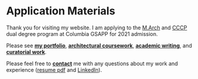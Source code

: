# Application Materials

Thank you for visiting my website. I am applying to the [M.Arch](https://www.arch.columbia.edu/programs/1-master-of-architecture) and [CCCP](https://www.arch.columbia.edu/programs/4-m-s-critical-curatorial-conceptual-practices) dual degree program at Columbia GSAPP for 2021 admission. 

Please see [**my portfolio**](/m-arch-application-portfolio.pdf), [**architectural coursework**](/architecture), [**academic writing**](/writing), and [**curatorial work**](/curatorial-work).


Please feel free to [**contact**](/contact) me with any questions about my work and experience ([resume pdf](/resume.pdf) and [LinkedIn](https://www.linkedin.com/in/duncan-tomlin-6342b05b/)).

